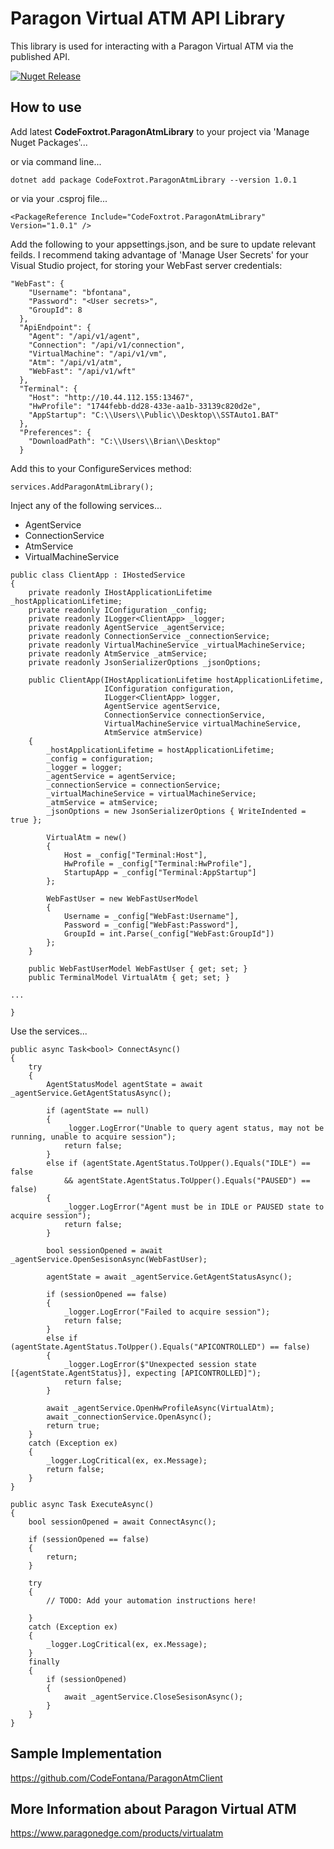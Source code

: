 # Paragon Virtual ATM API Library
This library is used for interacting with a Paragon Virtual ATM via the published API.

[![Nuget Release](https://img.shields.io/nuget/v/CodeFoxtrot.ParagonAtmLibrary?style=for-the-badge)](https://www.nuget.org/packages/CodeFoxtrot.ParagonAtmLibrary/)

## How to use
Add latest **CodeFoxtrot.ParagonAtmLibrary** to your project via 'Manage Nuget Packages'... 

or via command line...

```
dotnet add package CodeFoxtrot.ParagonAtmLibrary --version 1.0.1
```

or via your .csproj file...

```
<PackageReference Include="CodeFoxtrot.ParagonAtmLibrary" Version="1.0.1" />
```

Add the following to your appsettings.json, and be sure to update relevant feilds. I recommend taking advantage of 'Manage User Secrets' for your Visual Studio project, for storing your WebFast server credentials:
```
"WebFast": {
    "Username": "bfontana",
    "Password": "<User secrets>",
    "GroupId": 8
  },
  "ApiEndpoint": {
    "Agent": "/api/v1/agent",
    "Connection": "/api/v1/connection",
    "VirtualMachine": "/api/v1/vm",
    "Atm": "/api/v1/atm",
    "WebFast": "/api/v1/wft"
  },
  "Terminal": {
    "Host": "http://10.44.112.155:13467",
    "HwProfile": "1744febb-dd28-433e-aa1b-33139c820d2e",
    "AppStartup": "C:\\Users\\Public\\Desktop\\SSTAuto1.BAT"
  },
  "Preferences": {
    "DownloadPath": "C:\\Users\\Brian\\Desktop"
  }
```

Add this to your ConfigureServices method:

```
services.AddParagonAtmLibrary();
```

Inject any of the following services...
* AgentService
* ConnectionService
* AtmService
* VirtualMachineService
  
```
public class ClientApp : IHostedService
{
    private readonly IHostApplicationLifetime _hostApplicationLifetime;
    private readonly IConfiguration _config;
    private readonly ILogger<ClientApp> _logger;
    private readonly AgentService _agentService;
    private readonly ConnectionService _connectionService;
    private readonly VirtualMachineService _virtualMachineService;
    private readonly AtmService _atmService;
    private readonly JsonSerializerOptions _jsonOptions;

    public ClientApp(IHostApplicationLifetime hostApplicationLifetime,
                     IConfiguration configuration,
                     ILogger<ClientApp> logger,
                     AgentService agentService,
                     ConnectionService connectionService,
                     VirtualMachineService virtualMachineService,
                     AtmService atmService)
    {
        _hostApplicationLifetime = hostApplicationLifetime;
        _config = configuration;
        _logger = logger;
        _agentService = agentService;
        _connectionService = connectionService;
        _virtualMachineService = virtualMachineService;
        _atmService = atmService;
        _jsonOptions = new JsonSerializerOptions { WriteIndented = true };

        VirtualAtm = new()
        {
            Host = _config["Terminal:Host"],
            HwProfile = _config["Terminal:HwProfile"],
            StartupApp = _config["Terminal:AppStartup"]
        };

        WebFastUser = new WebFastUserModel
        {
            Username = _config["WebFast:Username"],
            Password = _config["WebFast:Password"],
            GroupId = int.Parse(_config["WebFast:GroupId"])
        };
    }

    public WebFastUserModel WebFastUser { get; set; }
    public TerminalModel VirtualAtm { get; set; }

...

}
```

Use the services...

```
public async Task<bool> ConnectAsync()
{
    try
    {
        AgentStatusModel agentState = await _agentService.GetAgentStatusAsync();

        if (agentState == null)
        {
            _logger.LogError("Unable to query agent status, may not be running, unable to acquire session");
            return false;
        }
        else if (agentState.AgentStatus.ToUpper().Equals("IDLE") == false
            && agentState.AgentStatus.ToUpper().Equals("PAUSED") == false)
        {
            _logger.LogError("Agent must be in IDLE or PAUSED state to acquire session");
            return false;
        }

        bool sessionOpened = await _agentService.OpenSesisonAsync(WebFastUser);

        agentState = await _agentService.GetAgentStatusAsync();

        if (sessionOpened == false)
        {
            _logger.LogError("Failed to acquire session");
            return false;
        }
        else if (agentState.AgentStatus.ToUpper().Equals("APICONTROLLED") == false)
        {
            _logger.LogError($"Unexpected session state [{agentState.AgentStatus}], expecting [APICONTROLLED]");
            return false;
        }

        await _agentService.OpenHwProfileAsync(VirtualAtm);
        await _connectionService.OpenAsync();
        return true;
    }
    catch (Exception ex)
    {
        _logger.LogCritical(ex, ex.Message);
        return false;
    }
}

public async Task ExecuteAsync()
{
    bool sessionOpened = await ConnectAsync();

    if (sessionOpened == false)
    {
        return;
    }

    try
    {
        // TODO: Add your automation instructions here!

    }
    catch (Exception ex)
    {
        _logger.LogCritical(ex, ex.Message);
    }
    finally
    {
        if (sessionOpened)
        {
            await _agentService.CloseSesisonAsync();
        }
    }
}
```

## Sample Implementation
https://github.com/CodeFontana/ParagonAtmClient

## More Information about Paragon Virtual ATM
https://www.paragonedge.com/products/virtualatm
